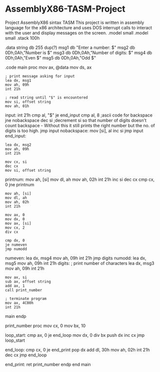 # AssemblyX86-TASM-Project
Project AssemblyX86 sintax TASM 
This project is written in assembly language for the x86 architecture and uses DOS interrupt calls to interact with the user and display messages on the screen.
.model small
.model small
.stack 100h

.data
    string db 255 dup(?)
    msg1 db "Enter a number: $"
    msg2 db 0Dh,0Ah,"Number is $"
    msg3 db 0Dh,0Ah,"Number of digits: $"
    msg4 db 0Dh,0Ah,"Even $"
    msg5 db 0Dh,0Ah,"Odd $"

.code
main proc
    mov ax, @data
    mov ds, ax

    ; print message asking for input
    lea dx, msg1
    mov ah, 09h
    int 21h

    ; read string until "$" is encountered
    mov si, offset string
    mov ah, 01h
input:
    int 21h
    cmp al, "$"
    je end_input
    cmp al, 8 ;ascii code for backspace
    jne nobackspace
    dec si ;decrement si so that number of digits doesn't count backspace - Without this it still prints the right number but the no. of digits is too high.
    jmp input
nobackspace:
    mov [si], al
    inc si
    jmp input
end_input:

    lea dx, msg2
    mov ah, 09h
    int 21h

    mov cx, si
    dec cx
    mov si, offset string
printnum:
    mov ah, [si]
    mov dl, ah
    mov ah, 02h
    int 21h
    inc si
    dec cx
    cmp cx, 0
    jne printnum

    mov ah, [si]
    mov dl, ah
    mov ah, 02h
    int 21h
    
    mov ax, 0
    mov dx, 0
    mov ax, [si]
    mov cx, 2
    div cx

    cmp dx, 0
    je numeven
    jmp numodd
numeven:
    lea dx, msg4
    mov ah, 09h
    int 21h
    jmp digits
numodd:
    lea dx, msg5
    mov ah, 09h
    int 21h
digits:
    ; print number of characters
    lea dx, msg3
    mov ah, 09h 
    int 21h

    mov ax, si
    sub ax, offset string
    add ax, 1
    call print_number

    ; terminate program
    mov ax, 4C00h
    int 21h
main endp

print_number proc
    mov cx, 0
    mov bx, 10

loop_start:
    cmp ax, 0
    je end_loop
    mov dx, 0
    div bx
    push dx
    inc cx
    jmp loop_start

end_loop:
    cmp cx, 0
    je end_print
    pop dx
    add dl, 30h
    mov ah, 02h
    int 21h
    dec cx
    jmp end_loop

end_print:
    ret
print_number endp
end main
 
